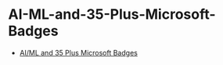 # AI-ML-and-35-Plus-Microsoft-Badges

- [AI/ML and 35 Plus Microsoft Badges](https://shorturl.at/pqHW8)
